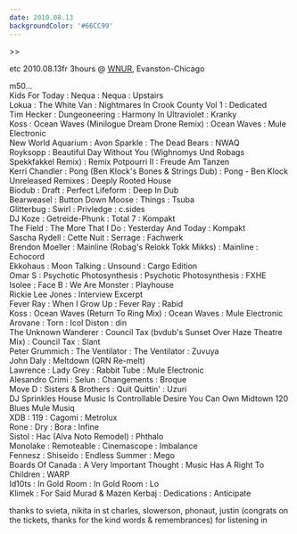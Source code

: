 ```yaml
---
date: 2010.08.13
backgroundColor: '#66CC99'
---
```


\>>

etc 2010.08.13fr 3hours @ [WNUR](http://www.wnur.org/), Evanston-Chicago  

m50...  
Kids For Today : Nequa : Nequa : Upstairs  
Lokua : The White Van : Nightmares In Crook County Vol 1 : Dedicated  
Tim Hecker : Dungeoneering : Harmony In Ultraviolet : Kranky  
Koss : Ocean Waves (Minilogue Dream Drone Remix) : Ocean Waves : Mule Electronic  
New World Aquarium : Avon Sparkle : The Dead Bears : NWAQ  
Royksopp : Beautiful Day Without You (Wighnomys Und Robags Spekkfakkel Remix) : Remix Potpourri II : Freude Am Tanzen  
Kerri Chandler : Pong (Ben Klock's Bones & Strings Dub) : Pong - Ben Klock Unreleased Remixes : Deeply Rooted House  
Biodub : Draft : Perfect Lifeform : Deep In Dub  
Bearweasel : Button Down Moose : Things : Tsuba  
Glitterbug : Swirl : Privledge : c.sides  
DJ Koze : Getreide-Phunk : Total 7 : Kompakt  
The Field : The More That I Do : Yesterday And Today : Kompakt  
Sascha Rydell : Cette Nuit : Serrage : Fachwerk  
Brendon Moeller : Mainline (Robag's Relokk Tokk Mikks) : Mainline : Echocord  
Ekkohaus : Moon Talking : Unsound : Cargo Edition  
Omar S : Psychotic Photosynthesis : Psychotic Photosynthesis : FXHE  
Isolee : Face B : We Are Monster : Playhouse  
Rickie Lee Jones : Interview Excerpt  
Fever Ray : When I Grow Up : Fever Ray : Rabid  
Koss : Ocean Waves (Return To Ring Mix) : Ocean Waves : Mule Electronic  
Arovane : Torn : Icol Diston : din  
The Unknown Wanderer : Council Tax (bvdub's Sunset Over Haze Theatre Mix) : Council Tax : Slant  
Peter Grummich : The Ventilator : The Ventilator : Zuvuya  
John Daly : Meltdown (QRN Re-melt)  
Lawrence : Lady Grey : Rabbit Tube : Mule Electronic  
Alesandro Crimi : Selun : Changements : Broque  
Move D : Sisters & Brothers : Quit Quittin' : Uzuri  
DJ Sprinkles House Music Is Controllable Desire You Can Own Midtown 120 Blues Mule Musiq  
XDB : 119 : Cagomi : Metrolux  
Rone : Dry : Bora : Infine  
Sistol : Hac (Alva Noto Remodel) : Phthalo  
Monolake : Remoteable : Cinemascope : Imbalance  
Fennesz : Shiseido : Endless Summer : Mego  
Boards Of Canada : A Very Important Thought : Music Has A Right To Children : WARP  
Id10ts : In Gold Room : In Gold Room : Lo  
Klimek : For Said Murad & Mazen Kerbaj : Dedications : Anticipate  

thanks to svieta, nikita in st charles, slowerson, phonaut, justin (congrats on the tickets, thanks for the kind words & remembrances) for listening in